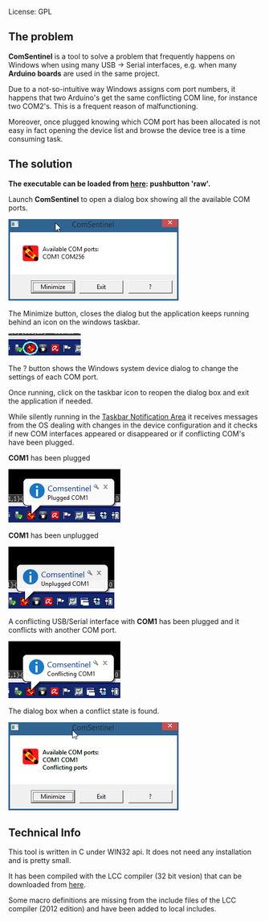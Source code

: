 License: GPL

The problem
-----------

__ComSentinel__ is a tool to solve a problem that frequently happens on Windows
when using many USB -> Serial interfaces, e.g. when many **Arduino boards** are used in the same project.

Due to a not-so-intuitive way Windows assigns com port numbers, it happens that two 
Arduino's get the same conflicting COM line, for instance two COM2's. This
is a frequent reason of malfunctioning.

Moreover, once plugged knowing which COM port has been allocated is not easy
in fact opening the device list and browse the device tree is a time consuming task.

The solution
------------
**The executable can be loaded from [here](https://github.com/fjovine/ComSentinel/blob/master/lcc/comsentinel.exe): pushbutton 'raw'.**

Launch **ComSentinel** to open a dialog box showing all the available COM ports.

![Initial dialog](icon/img01.png)

The Minimize button, closes the dialog but the application keeps running behind
an icon on the windows taskbar.

![Icon on the taskbar](icon/img06.png)

The ? button shows the Windows system device dialog to change the settings of each COM port.

Once running, click on the taskbar icon to reopen the dialog box and exit the application
if needed.

While silently running in the [Taskbar Notification Area](http://en.wikipedia.org/wiki/Taskbar)
it receives messages from the OS dealing with changes in the device configuration
and it checks if new COM interfaces appeared or disappeared or if
conflicting COM's have been plugged.

**COM1** has been plugged 

![COM1 has been plugged](icon/img02.png)

**COM1** has been unplugged 

![COM1 has been unplugged](icon/img03.png)

A conflicting USB/Serial interface with **COM1** has been plugged and it conflicts
with another COM port.

![A conflicting USB/Serial interface](icon/img04.png)

The dialog box when a conflict state is found.

![Dialog with conflicting USB/Serial interface](icon/img05.png)

Technical Info
--------------

This tool is written in C under WIN32 api. It does not need any installation and is pretty small.

It has been compiled with the LCC compiler (32 bit vesion) that can be downloaded from [here](http://www.cs.virginia.edu/~lcc-win32/).

Some macro definitions are missing from the include files of the LCC compiler (2012 edition) and have been added
to local includes.
